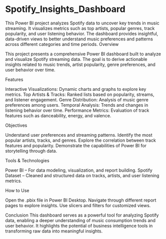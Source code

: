 # Spotify_Insights_Dashboard
This Power BI project analyzes Spotify data to uncover key trends in music streaming. It visualizes metrics such as top artists, popular genres, track popularity, and user listening behavior. The dashboard provides insightful, data-driven views to better understand music preferences and patterns across different categories and time periods.
Overview

This project presents a comprehensive Power BI dashboard built to analyze and visualize Spotify streaming data. The goal is to derive actionable insights related to music trends, artist popularity, genre preferences, and user behavior over time.

Features

Interactive Visualizations: Dynamic charts and graphs to explore key metrics.
Top Artists & Tracks: Ranked lists based on popularity, streams, and listener engagement.
Genre Distribution: Analysis of music genre preferences among users.
Temporal Analysis: Trends and changes in listening behavior over time.
Performance Metrics: Evaluation of track features such as danceability, energy, and valence.

Objectives

Understand user preferences and streaming patterns.
Identify the most popular artists, tracks, and genres.
Explore the correlation between track features and popularity.
Demonstrate the capabilities of Power BI for storytelling through data.

Tools & Technologies

Power BI – For data modeling, visualization, and report building.
Spotify Dataset – Cleaned and structured data on tracks, artists, and user listening metrics.

How to Use

Open the .pbix file in Power BI Desktop.
Navigate through different report pages to explore insights.
Use slicers and filters for customized views.

Conclusion
This dashboard serves as a powerful tool for analyzing Spotify data, enabling a deeper understanding of music consumption trends and user behavior. It highlights the potential of business intelligence tools in transforming raw data into meaningful insights.
